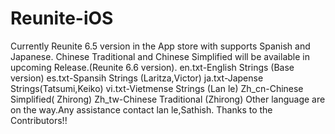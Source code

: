# Reunite-iOS
Currently Reunite 6.5 version in the App store with supports Spanish and Japanese.
Chinese Traditional and Chinese Simplified will be available in upcoming Release.(Reunite 6.6 version).
en.txt-English Strings (Base version)
es.txt-Spansih Strings (Laritza,Victor)
ja.txt-Japense Strings(Tatsumi,Keiko)
vi.txt-Vietmense Strings (Lan le)
Zh_cn-Chinese Simplified( Zhirong)
Zh_tw-Chinese Traditional (Zhirong)
Other language are on the way.Any assistance contact lan le,Sathish.
Thanks to the Contributors!!

